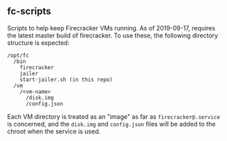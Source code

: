 ## fc-scripts
Scripts to help keep Firecracker VMs running. As of 2019-09-17, requires the
latest master build of firecracker. To use these, the following directory
structure is expected:

```
/opt/fc
  /bin
    firecracker
    jailer
    start-jailer.sh (in this repo)
  /vm
    /<vm-name>
      /disk.img
      /config.json
```

Each VM directory is treated as an "image" as far as `firecracker@.service` is
concerned, and the `disk.img` and `config.json` files will be added to the
chroot when the service is used.

